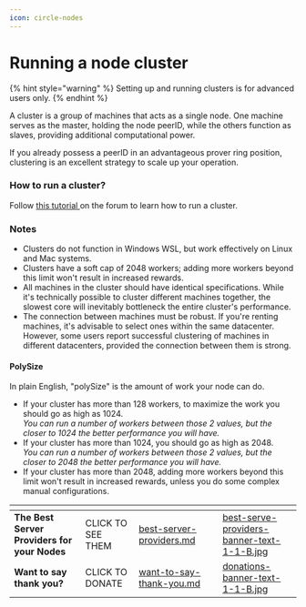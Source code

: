 ```yaml
---
icon: circle-nodes
---
```


# Running a node cluster

{% hint style="warning" %}
Setting up and running clusters is for advanced users only.
{% endhint %}

A cluster is a group of machines that acts as a single node. One machine serves as the master, holding the node peerID, while the others function as slaves, providing additional computational power.

If you already possess a peerID in an advantageous prover ring position, clustering is an excellent strategy to scale up your operation.

### How to run a cluster?

Follow [this tutorial ](https://quilibrium.discourse.group/t/how-to-run-nodes-in-a-cluster/687/34)on the forum to learn how to run a cluster.

### **Notes**

* Clusters do not function in Windows WSL, but work effectively on Linux and Mac systems.
* Clusters have a soft cap of 2048 workers; adding more workers beyond this limit won't result in increased rewards.
* All machines in the cluster should have identical specifications. While it's technically possible to cluster different machines together, the slowest core will inevitably bottleneck the entire cluster's performance.
* The connection between machines must be robust. If you're renting machines, it's advisable to select ones within the same datacenter. However, some users report successful clustering of machines in different datacenters, provided the connection between them is strong.

#### PolySize

In plain English, "polySize" is the amount of work your node can do.

* If your cluster has more than 128 workers, to maximize the work you should go as high as 1024. \
  _You can run a number of workers between those 2 values, but the closer to 1024 the better performance you will have._
* If your cluster has more than 1024, you should go as high as 2048. \
  _You can run a number of workers between those 2 values, but the closer to 2048 the better performance you will have._
* If your cluster has more than 2048, adding more workers beyond this limit won't result in increased rewards, unless you do some complex manual configurations.

<table data-card-size="large" data-column-title-hidden data-view="cards" data-full-width="false"><thead><tr><th></th><th></th><th data-hidden data-card-target data-type="content-ref"></th><th data-hidden></th><th data-hidden data-card-cover data-type="files"></th></tr></thead><tbody><tr><td><strong>The Best Server Providers for your Nodes</strong></td><td>CLICK TO SEE THEM</td><td><a href="../best-server-providers.md">best-server-providers.md</a></td><td></td><td><a href="../.gitbook/assets/best-serve-providers-banner-text-1-1-B.jpg">best-serve-providers-banner-text-1-1-B.jpg</a></td></tr><tr><td><strong>Want to say thank you?</strong></td><td>CLICK TO DONATE</td><td><a href="../want-to-say-thank-you.md">want-to-say-thank-you.md</a></td><td></td><td><a href="../.gitbook/assets/donations-banner-text-1-1-B.jpg">donations-banner-text-1-1-B.jpg</a></td></tr></tbody></table>

